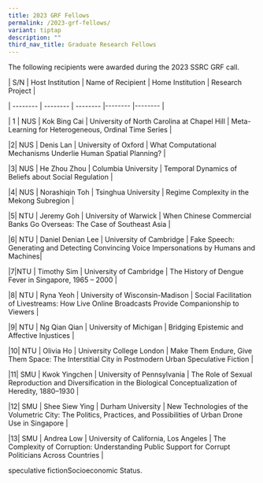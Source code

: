 ```yaml
---
title: 2023 GRF Fellows
permalink: /2023-grf-fellows/
variant: tiptap
description: ""
third_nav_title: Graduate Research Fellows
---
```

<p>The following recipients were awarded during the 2023 SSRC GRF call.</p>
<p>| S/N | Host Institution | Name of Recipient | Home Institution | Research
Project |</p>
<p>| -------- | -------- | -------- |-------- |-------- |</p>
<p>| 1 | NUS | Kok Bing Cai | University of North Carolina at Chapel Hill
| Meta-Learning for Heterogeneous, Ordinal Time Series |</p>
<p>|2| NUS | Denis Lan | University of Oxford | What Computational Mechanisms
Underlie Human Spatial Planning? |</p>
<p>|3| NUS | He Zhou Zhou | Columbia University | Temporal Dynamics of Beliefs
about Social Regulation |</p>
<p>|4| NUS | Norashiqin Toh | Tsinghua University | Regime Complexity in
the Mekong Subregion |</p>
<p>|5| NTU | Jeremy Goh | University of Warwick | When Chinese Commercial
Banks Go Overseas: The Case of Southeast Asia |</p>
<p>|6| NTU | Daniel Denian Lee | University of Cambridge | Fake Speech: Generating
and Detecting Convincing Voice Impersonations by Humans and Machines|</p>
<p>|7|NTU | Timothy Sim | University of Cambridge | The History of Dengue
Fever in Singapore, 1965 – 2000 |</p>
<p>|8| NTU | Ryna Yeoh | University of Wisconsin-Madison | Social Facilitation
of Livestreams: How Live Online Broadcasts Provide Companionship to Viewers
|</p>
<p>|9| NTU | Ng Qian Qian | University of Michigan | Bridging Epistemic and
Affective Injustices |</p>
<p>|10| NTU | Olivia Ho | University College London | Make Them Endure, Give
Them Space: The Interstitial City in Postmodern Urban Speculative Fiction
|</p>
<p>|11| SMU | Kwok Yingchen | University of Pennsylvania | The Role of Sexual
Reproduction and Diversification in the Biological Conceptualization of
Heredity, 1880–1930 |</p>
<p>|12| SMU | Shee Siew Ying | Durham University | New Technologies of the
Volumetric City: The Politics, Practices, and Possibilities of Urban Drone
Use in Singapore |</p>
<p>|13| SMU | Andrea Low | University of California, Los Angeles | The Complexity
of Corruption: Understanding Public Support for Corrupt Politicians Across
Countries |</p>
<p>speculative fictionSocioeconomic Status.</p>